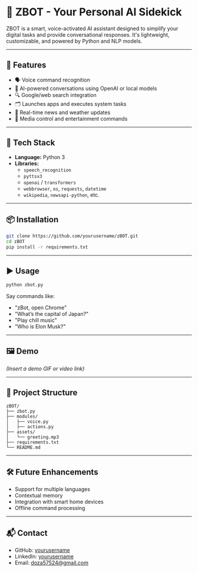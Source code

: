 # 🤖 ZBOT - Your Personal AI Sidekick

ZBOT is a smart, voice-activated AI assistant designed to simplify your digital tasks and provide conversational responses. It's lightweight, customizable, and powered by Python and NLP models.

---

## 🚀 Features

- 🗣️ Voice command recognition
- 💬 AI-powered conversations using OpenAI or local models
- 🔍 Google/web search integration
- 🗂️ Launches apps and executes system tasks
- 📰 Real-time news and weather updates
- 🎵 Media control and entertainment commands

---

## 🧰 Tech Stack

- **Language:** Python 3
- **Libraries:**
  - `speech_recognition`
  - `pyttsx3`
  - `openai` / `transformers`
  - `webbrowser`, `os`, `requests`, `datetime`
  - `wikipedia`, `newsapi-python`, etc.

---

## 📦 Installation

```bash
git clone https://github.com/yourusername/zBOT.git
cd zBOT
pip install -r requirements.txt
```

---

## ▶️ Usage

```bash
python zbot.py
```

Say commands like:
- "zBot, open Chrome"
- "What’s the capital of Japan?"
- "Play chill music"
- "Who is Elon Musk?"

---

## 🖼️ Demo

*(Insert a demo GIF or video link)*

---

## 📁 Project Structure

```
zBOT/
├── zbot.py
├── modules/
│   ├── voice.py
│   ├── actions.py
├── assets/
│   └── greeting.mp3
├── requirements.txt
└── README.md
```

---

## 🛠 Future Enhancements

- Support for multiple languages
- Contextual memory
- Integration with smart home devices
- Offline command processing

---

## 📬 Contact

- GitHub: [yourusername](https://github.com/DishaA06)
- LinkedIn: [yourusername](https://linkedin.com/in/disha-oza-bba48928a)
- Email: doza57524@gmail.com
